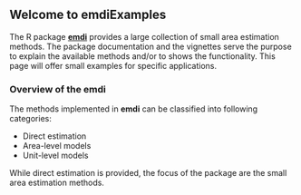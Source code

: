 ## Welcome to emdiExamples

The R package [**emdi**](https://cran.r-project.org/web/packages/emdi/index.html) provides a large collection of small area estimation methods. The package documentation and the vignettes serve the purpose to explain the available methods and/or to shows the functionality. This page will offer small examples for specific applications. 

### Overview of the **emdi**

The methods implemented in **emdi** can be classified into following categories: 
- Direct estimation 
- Area-level models 
- Unit-level models 

While direct estimation is provided, the focus of the package are the small area estimation methods. 
